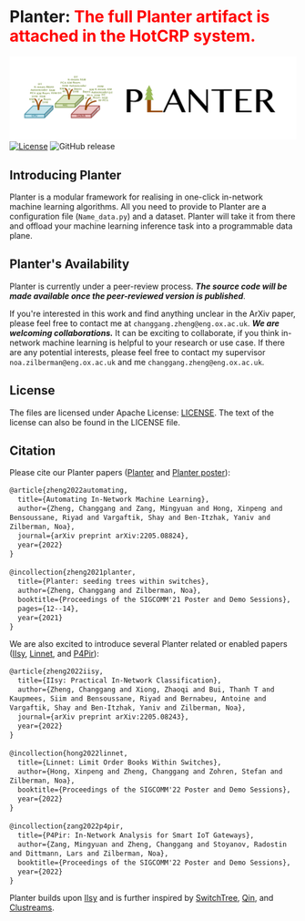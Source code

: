 # Planter: <font color=red> The full Planter artifact is attached in the HotCRP system.</font>
![Planter Logo](src/images/logo.png)
[![License](https://img.shields.io/badge/License-Apache%202.0-blue.svg)](https://opensource.org/licenses/Apache-2.0)
![GitHub release](https://img.shields.io/badge/pre--release%20tag-v0.2.0-orange)

## Introducing Planter
Planter is a modular framework for realising in one-click in-network machine learning algorithms. All you need to provide to Planter are a configuration file (```Name_data.py```) and a dataset. Planter will take it from there and offload your machine learning inference task into a programmable data plane. 

<!--The demo of the framework can be found in [Planter Demo](https://changgang-zheng.github.io/Home-Page).-->


## Planter's Availability

Planter is currently under a peer-review process. **_The source code will be made available once the peer-reviewed version is published_**.

If you're interested in this work and find anything unclear in the ArXiv paper, please feel free to contact me at ```changgang.zheng@eng.ox.ac.uk```. **_We are welcoming collaborations._** It can be exciting to collaborate, if you think in-network machine learning is helpful to your research or use case. If there are any potential interests, please feel free to contact my supervisor ```noa.zilberman@eng.ox.ac.uk``` and me ```changgang.zheng@eng.ox.ac.uk```.

## License

The files are licensed under Apache License: [LICENSE](./LICENSE). The text of the license can also be found in the LICENSE file.

## Citation
Please cite our Planter papers ([Planter](https://arxiv.org/pdf/2205.08824.pdf) and [Planter poster](https://dl.acm.org/doi/10.1145/3472716.3472846)):
```
@article{zheng2022automating,
  title={Automating In-Network Machine Learning},
  author={Zheng, Changgang and Zang, Mingyuan and Hong, Xinpeng and Bensoussane, Riyad and Vargaftik, Shay and Ben-Itzhak, Yaniv and Zilberman, Noa},
  journal={arXiv preprint arXiv:2205.08824},
  year={2022}
}

@incollection{zheng2021planter,
  title={Planter: seeding trees within switches},
  author={Zheng, Changgang and Zilberman, Noa},
  booktitle={Proceedings of the SIGCOMM'21 Poster and Demo Sessions},
  pages={12--14},
  year={2021}
}
```
We are also excited to introduce several Planter related or enabled papers ([IIsy](https://arxiv.org/pdf/2205.08243.pdf), [Linnet](https://changgang-zheng.github.io/Home-Page/papers/Linnet%20Limit%20Order%20Books%20Within%20Switches.pdf), and [P4Pir](https://changgang-zheng.github.io/Home-Page/papers/P4Pir%20In-Network%20Analysis%20for%20Smart%20IoT%20Gateways.pdf)): 
```
@article{zheng2022iisy,
  title={IIsy: Practical In-Network Classification},
  author={Zheng, Changgang and Xiong, Zhaoqi and Bui, Thanh T and Kaupmees, Siim and Bensoussane, Riyad and Bernabeu, Antoine and Vargaftik, Shay and Ben-Itzhak, Yaniv and Zilberman, Noa},
  journal={arXiv preprint arXiv:2205.08243},
  year={2022}
}

@incollection{hong2022linnet,
  title={Linnet: Limit Order Books Within Switches},
  author={Hong, Xinpeng and Zheng, Changgang and Zohren, Stefan and Zilberman, Noa},
  booktitle={Proceedings of the SIGCOMM'22 Poster and Demo Sessions},
  year={2022}
}

@incollection{zang2022p4pir,
  title={P4Pir: In-Network Analysis for Smart IoT Gateways},
  author={Zang, Mingyuan and Zheng, Changgang and Stoyanov, Radostin and Dittmann, Lars and Zilberman, Noa},
  booktitle={Proceedings of the SIGCOMM'22 Poster and Demo Sessions},
  year={2022}
}
```

Planter builds upon [IIsy](https://github.com/cucl-srg/IIsy) and is further inspired by [SwitchTree](https://github.com/ksingh25/SwitchTree), [Qin](https://github.com/vxxx03/IFIPNetworking20), and [Clustreams](https://dl.acm.org/doi/pdf/10.1145/3482898.3483356).
